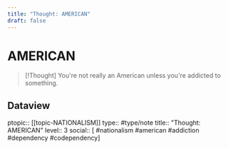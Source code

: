 ```yaml
---
title: "Thought: AMERICAN"
draft: false
---
```

# AMERICAN
> [!Thought]
> You're not really an American unless you're addicted to something.

## Dataview
ptopic:: [[topic-NATIONALISM]]
type:: #type/note
title:: "Thought: AMERICAN"
level:: 3
social:: [ #nationalism #american #addiction #dependency #codependency]